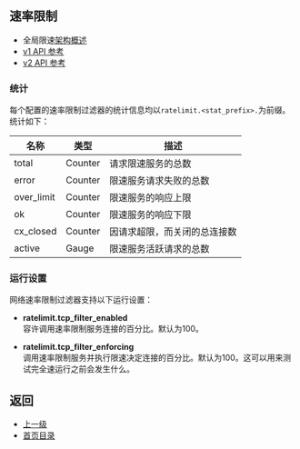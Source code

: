 ## 速率限制

- 全局限速[架构概述](../../Introduction/Architectureoverview/Globalratelimiting.md)
- [v1 API 参考](../../v1APIreference/Networkfilters/Ratelimit.md)
- [v2 API 参考](../../v2APIreference/Filters/Networkfilters/Ratelimit.md)

### 统计
每个配置的速率限制过滤器的统计信息均以`ratelimit.<stat_prefix>.`为前缀。统计如下：

|	名称	|	类型	|	描述	|
|	 -----------------------	|	 -----------------------	|	 -----------------------	|
|	total	|	Counter	|	请求限速服务的总数	|
|	error	|	Counter	|	限速服务请求失败的总数	|
|	over_limit	|	Counter	|	限速服务的响应上限	|
|	ok	|	Counter	|	限速服务的响应下限	|
|	cx_closed	|	Counter	|	因请求超限，而关闭的总连接数	|
|	active	|	Gauge	|	限速服务活跃请求的总数	|

### 运行设置
网络速率限制过滤器支持以下运行设置：

- **ratelimit.tcp_filter_enabled**</br>
容许调用速率限制服务连接的百分比。默认为100。

- **ratelimit.tcp_filter_enforcing**</br>
调用速率限制服务并执行限速决定连接的百分比。默认为100。这可以用来测试完全速运行之前会发生什么。

## 返回
- [上一级](../Networkfilters.md)
- [首页目录](../../README.md)
